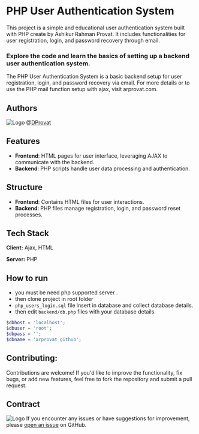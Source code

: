 
# PHP User Authentication System

This project is a simple and educational user authentication system built with PHP create by Ashikur Rahman Provat. It includes functionalities for user registration, login, and password recovery through email.

### Explore the code and learn the basics of setting up a backend user authentication system.
The PHP User Authentication System is a basic backend setup for user registration, login, and password recovery via email.
For more details or to use the PHP mail function setup with ajax, visit arprovat.com.


## Authors

![Logo](https://arprovat.com/assets/img/favicon.ico)
[@DProvat](https://github.com/Provat-14)


## Features

- **Frontend**: HTML pages for user interface, leveraging AJAX to communicate with the backend.
- **Backend**: PHP scripts handle user data processing and authentication.
## Structure
- **Frontend**: Contains HTML files for user interactions.
- **Backend**: PHP files manage registration, login, and password reset processes.

## Tech Stack

**Client:** Ajax, HTML

**Server:** PHP


## How to run
- you must be need php supported server .
- then clone project in root  folder
- `php_users_login.sql` file insert in database and collect database details.
- then edit `backend/db.php` files with your database details.

```php
$dbhost = 'localhost';
$dbuser = 'root';
$dbpass = '';
$dbname = 'arprovat_github';
```



## Contributing:

Contributions are welcome! If you'd like to improve the functionality, fix bugs, or add new features, feel free to fork the repository and submit a pull request.


## Contract

![Logo](https://arprovat.com/assets/img/favicon.ico)
If you encounter any issues or have suggestions for improvement, please [open an issue](https://github.com/Provat-14/php_mail_function/issues/new)
 on GitHub.

